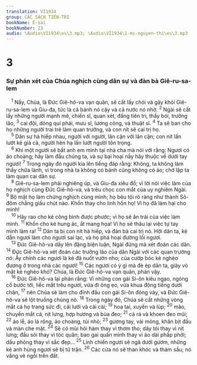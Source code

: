 ```yaml
---
translation: VI1934
group: CÁC SÁCH TIÊN-TRI
bookName: Ê-sai 
bookNumber: 23
audio: \Audio\VI1934\es\3.mp3; \Audio\VI1934\1-ms-nguyen-thi\es\3.mp3
---
```


<div class="title"><h1>3</h1><h3>Sự phán xét của Chúa nghịch cùng dân sự và đàn bà Giê-ru-sa-lem</h3></div>
<span class="verse es_3_1"> <sup>1</sup> Nầy, Chúa, là Đức Giê-hô-va vạn quân, sẽ cất lấy chói và gậy khỏi Giê-ru-sa-lem và Giu-đa, tức là cả bánh nó cậy và cả nước nó nhờ. </span>
<span class="verse es_3_2"><sup>2</sup> Ngài sẽ cất lấy những người mạnh mẽ, chiến sĩ, quan xét, đấng tiên tri, thầy bói, trưởng lão, </span>
<span class="verse es_3_3"><sup>3</sup> cai đội, dòng quí phái, mưu sĩ, lương công, và thuật sĩ. </span>
<span class="verse es_3_4"><sup>4</sup> Ta sẽ ban cho họ những người trai trẻ làm quan trưởng, và con nít sẽ cai trị họ. <br/></span>
<span class="verse es_3_5"> <sup>5</sup> Dân sự hà hiếp nhau, người với người, lân cận với lân cận; con nít lấn lướt kẻ già cả, người hèn hạ lấn lướt người tôn trọng. <br/></span>
<span class="verse es_3_6"> <sup>6</sup> Khi một người sẽ bắt anh em mình tại nhà cha mà nói với rằng: Ngươi có áo choàng; hãy làm đầu chúng ta, và sự bại hoại nầy hãy thuộc về dưới tay ngươi! </span>
<span class="verse es_3_7"><sup>7</sup> Trong ngày đó người kia lên tiếng đáp rằng: Không, ta không làm thầy chữa lành, vì trong nhà ta không có bánh cũng không có áo; chớ lập ta làm quan cai dân sự. <br/></span>
<span class="verse es_3_8"> <sup>8</sup> Giê-ru-sa-lem phải nghiêng úp, và Giu-đa xiêu đổ; vì lời nói việc làm của họ nghịch cùng Đức Giê-hô-va, và trêu chọc con mắt của uy nghiêm Ngài. </span>
<span class="verse es_3_9"><sup>9</sup> Bộ mặt họ làm chứng nghịch cùng mình; họ bêu tội rõ ràng như thành Sô-đôm chẳng giấu chút nào. Khốn thay cho linh hồn họ! Vì họ đã làm hại cho mình! <br/></span>
<span class="verse es_3_10"> <sup>10</sup> Hãy rao cho kẻ công bình được phước; vì họ sẽ ăn trái của việc làm mình. </span>
<span class="verse es_3_11"><sup>11</sup> Khốn cho kẻ hung ác, ắt mang họa! Vì họ sẽ thâu lại việc tự tay mình làm ra! </span>
<span class="verse es_3_12"><sup>12</sup> Dân ta bị con nít hà hiếp, và đàn bà cai trị nó. Hỡi dân ta, kẻ dẫn ngươi làm cho ngươi sai lạc, và họ phá hoại đường lối ngươi. <br/></span>
<span class="verse es_3_13"> <sup>13</sup> Đức Giê-hô-va dấy lên đặng biện luận, Ngài đứng mà xét đoán các dân. </span>
<span class="verse es_3_14"><sup>14</sup> Đức Giê-hô-va xét đoán các trưởng lão của dân Ngài với các quan trưởng nó: Ấy chính các ngươi là kẻ đã nuốt vườn nho; của cướp bóc kẻ nghèo đương ở trong nhà các ngươi! </span>
<span class="verse es_3_15"><sup>15</sup> Các ngươi có ý gì mà đè ép dân ta, giày vò mặt kẻ nghèo khó? Chúa, là Đức Giê-hô-va vạn quân, phán vậy. <br/></span>
<span class="verse es_3_16"> <sup>16</sup> Đức Giê-hô-va lại phán rằng: Vì những con gái Si-ôn kiêu ngạo, ngóng cổ bước tới, liếc mắt trêu ngươi, vừa đi õng ẹo, vừa khua động tiếng dưới chân, </span>
<span class="verse es_3_17"><sup>17</sup> nên Chúa sẽ làm cho đỉnh đầu con gái Si-ôn đóng vảy, và Đức Giê-hô-va sẽ lột truồng chúng nó. </span>
<span class="verse es_3_18"><sup>18</sup> Trong ngày đó, Chúa sẽ cất những vòng mắt cá họ trang sức đi, cái lưới và cái cài; </span>
<span class="verse es_3_19"><sup>19</sup> hoa tai, xuyến và lúp; </span>
<span class="verse es_3_20"><sup>20</sup> mão, chuyền mắt cá, nịt lưng, hợp hương và bùa đeo; </span>
<span class="verse es_3_21"><sup>21</sup> cà rá và khoen đeo mũi; </span>
<span class="verse es_3_22"><sup>22</sup> áo lễ, áo lá rộng, áo choàng, túi nhỏ; </span>
<span class="verse es_3_23"><sup>23</sup> gương tay, vải mỏng, khăn bịt đầu và màn che mặt. </span>
<span class="verse es_3_24"><sup>24</sup> Sẽ có mùi hôi hám thay vì thơm tho; dây tói thay vì nịt lưng; đầu sói thay vì tóc quăn; bao gai quấn mình thay vì áo dài phấp phới; dấu phỏng thay vì sắc đẹp… </span>
<span class="verse es_3_25"><sup>25</sup> Lính chiến ngươi sẽ ngã dưới gươm, những kẻ anh hùng ngươi sẽ bị tử trận. </span>
<span class="verse es_3_26"><sup>26</sup> Các cửa nó sẽ than khóc và thảm sầu; nó vắng vẻ ngồi trên đất. <br/> <br/></span>
